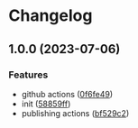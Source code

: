 # Changelog

## 1.0.0 (2023-07-06)


### Features

* github actions ([0f6fe49](https://github.com/FairJournal/file-system/commit/0f6fe49b4cff6c48197396a94ccc08638cefd8a7))
* init ([58859ff](https://github.com/FairJournal/file-system/commit/58859ffbd7ae7da23b814195ccee39a05c58cd29))
* publishing actions ([bf529c2](https://github.com/FairJournal/file-system/commit/bf529c2db4ebe6aa2b8fa521c6b8d223be8ffedb))
